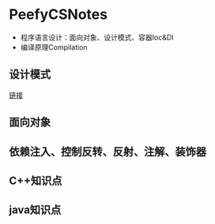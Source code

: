 # PeefyCSNotes

* 程序语言设计：面向对象、设计模式、容器Ioc&DI
* 编译原理Compilation

## 设计模式

[链接](https://github.com/Peefy/DotNetCore.DesignPatternByCSharp/blob/master/README%20-%20zh.md)

## 面向对象

## 依赖注入、控制反转、反射、注解、装饰器

## C++知识点

## java知识点


